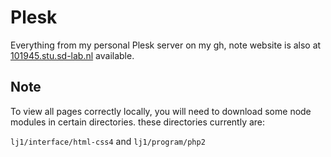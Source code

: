 
# Plesk

Everything from my personal Plesk server on my gh, note website is also at [101945.stu.sd-lab.nl](https://101945.stu.sd-lab.nl/) available.

## Note

To view all pages correctly locally, you will need to download some node modules in certain directories.
these directories currently are:

`lj1/interface/html-css4` and `lj1/program/php2`
